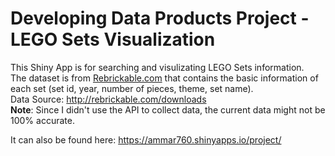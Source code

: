 Developing Data Products Project - LEGO Sets Visualization  
==========================================================

This Shiny App is for searching and visulizating LEGO Sets information.    
The dataset is from [Rebrickable.com](http://rebrickable.com/) that contains the basic information of each set (set id, year, number of pieces, theme, set name).  
Data Source: http://rebrickable.com/downloads  
**Note**: Since I didn't use the API to collect data, the current data might not be 100% accurate.  

It can also be found here: https://ammar760.shinyapps.io/project/ 


